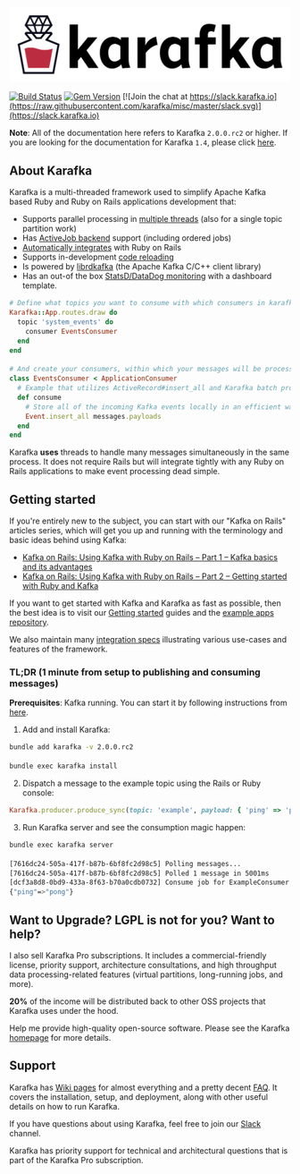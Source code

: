 ![karafka logo](https://raw.githubusercontent.com/karafka/misc/master/logo/karafka_logotype_transparent2.png)

[![Build Status](https://github.com/karafka/karafka/actions/workflows/ci.yml/badge.svg)](https://github.com/karafka/karafka/actions/workflows/ci.yml)
[![Gem Version](https://badge.fury.io/rb/karafka.svg)](http://badge.fury.io/rb/karafka)
[![Join the chat at https://slack.karafka.io](https://raw.githubusercontent.com/karafka/misc/master/slack.svg)](https://slack.karafka.io)

**Note**: All of the documentation here refers to Karafka `2.0.0.rc2` or higher. If you are looking for the documentation for Karafka `1.4`, please click [here](https://github.com/karafka/wiki/tree/1.4).

## About Karafka

Karafka is a multi-threaded framework used to simplify Apache Kafka based Ruby and Ruby on Rails applications development that:

- Supports parallel processing in [multiple threads](Concurrency-and-multithreading) (also for a single topic partition work)
- Has [ActiveJob backend](Active-Job) support (including ordered jobs)
- [Automatically integrates](Integrating-with-Ruby-on-Rails-and-other-frameworks#integrating-with-ruby-on-rails=) with Ruby on Rails
- Supports in-development [code reloading](Auto-reload-of-code-changes-in-development)
- Is powered by [librdkafka](https://github.com/edenhill/librdkafka) (the Apache Kafka C/C++ client library)
- Has an out-of the box [StatsD/DataDog monitoring](Monitoring-and-logging) with a dashboard template.

```ruby
# Define what topics you want to consume with which consumers in karafka.rb
Karafka::App.routes.draw do
  topic 'system_events' do
    consumer EventsConsumer
  end
end

# And create your consumers, within which your messages will be processed
class EventsConsumer < ApplicationConsumer
  # Example that utilizes ActiveRecord#insert_all and Karafka batch processing
  def consume
    # Store all of the incoming Kafka events locally in an efficient way
    Event.insert_all messages.payloads
  end
end
```

Karafka **uses** threads to handle many messages simultaneously in the same process. It does not require Rails but will integrate tightly with any Ruby on Rails applications to make event processing dead simple.

## Getting started

If you're entirely new to the subject, you can start with our "Kafka on Rails" articles series, which will get you up and running with the terminology and basic ideas behind using Kafka:

- [Kafka on Rails: Using Kafka with Ruby on Rails – Part 1 – Kafka basics and its advantages](https://mensfeld.pl/2017/11/kafka-on-rails-using-kafka-with-ruby-on-rails-part-1-kafka-basics-and-its-advantages/)
- [Kafka on Rails: Using Kafka with Ruby on Rails – Part 2 – Getting started with Ruby and Kafka](https://mensfeld.pl/2018/01/kafka-on-rails-using-kafka-with-ruby-on-rails-part-2-getting-started-with-ruby-and-kafka/)

If you want to get started with Kafka and Karafka as fast as possible, then the best idea is to visit our [Getting started](https://github.com/karafka/karafka/wiki/Getting-started) guides and the [example apps repository](https://github.com/karafka/example-apps).

We also maintain many [integration specs](https://github.com/karafka/karafka/tree/master/spec/integrations) illustrating various use-cases and features of the framework.

### TL;DR (1 minute from setup to publishing and consuming messages)

**Prerequisites**: Kafka running. You can start it by following instructions from [here](https://github.com/karafka/karafka/wiki/Setting-up-Kafka).

1. Add and install Karafka:

```bash
bundle add karafka -v 2.0.0.rc2

bundle exec karafka install
```

2. Dispatch a message to the example topic using the Rails or Ruby console:

```ruby
Karafka.producer.produce_sync(topic: 'example', payload: { 'ping' => 'pong' }.to_json)
```

3. Run Karafka server and see the consumption magic happen:

```bash
bundle exec karafka server

[7616dc24-505a-417f-b87b-6bf8fc2d98c5] Polling messages...
[7616dc24-505a-417f-b87b-6bf8fc2d98c5] Polled 1 message in 5001ms
[dcf3a8d8-0bd9-433a-8f63-b70a0cdb0732] Consume job for ExampleConsumer on example started
{"ping"=>"pong"}
```

## Want to Upgrade? LGPL is not for you? Want to help?

I also sell Karafka Pro subscriptions. It includes a commercial-friendly license, priority support, architecture consultations, and high throughput data processing-related features (virtual partitions, long-running jobs, and more).

**20%** of the income will be distributed back to other OSS projects that Karafka uses under the hood.

Help me provide high-quality open-source software. Please see the Karafka [homepage](https://karafka.io) for more details.

## Support

Karafka has [Wiki pages](https://github.com/karafka/karafka/wiki) for almost everything and a pretty decent [FAQ](https://github.com/karafka/karafka/wiki/FAQ). It covers the installation, setup, and deployment, along with other useful details on how to run Karafka.

If you have questions about using Karafka, feel free to join our [Slack](https://slack.karafka.io) channel.

Karafka has priority support for technical and architectural questions that is part of the Karafka Pro subscription.
